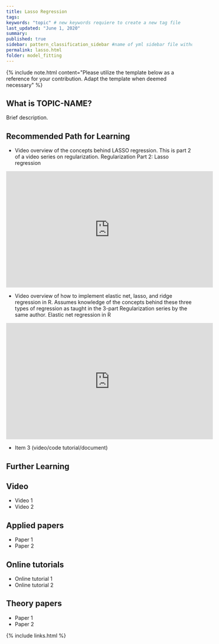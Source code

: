 ```yaml
---
title: Lasso Regression
tags:
keywords: "topic" # new keywords requiere to create a new tag file
last_updated: "June 1, 2020"
summary: 
published: true
sidebar: pattern_classification_sidebar #name of yml sidebar file withouth extension
permalink: lasso.html
folder: model_fitting
---
```



{% include note.html content="Please utilize the template below as a reference for your contribution. Adapt the template when deemed necessary" %}

## What is TOPIC-NAME?

Brief description.


## Recommended Path for Learning

* Video overview of the concepts behind LASSO regression. This is part 2 of a video series on regularization.
Regularization Part 2: Lasso regression
<iframe width="560" height="315" src="https://www.youtube.com/embed/NGf0voTMlcs" frameborder="0" allow="accelerometer; autoplay; clipboard-write; encrypted-media; gyroscope; picture-in-picture" allowfullscreen></iframe>

* Video overview of how to implement elastic net, lasso, and ridge regression in R. Assumes knowledge of the concepts behind these three types of regression as taught in the 3-part Regularization series by the same author.
Elastic net regression in R
<iframe width="560" height="315" src="https://www.youtube-nocookie.com/embed/ctmNq7FgbvI" frameborder="0" allow="accelerometer; autoplay; clipboard-write; encrypted-media; gyroscope; picture-in-picture" allowfullscreen></iframe>

* Item 3 (video/code tutorial/document)

## Further Learning

## Video

* Video 1
* Video 2

## Applied papers 

* Paper 1
* Paper 2

## Online tutorials

* Online tutorial 1
* Online tutorial 2

## Theory papers 
* Paper 1
* Paper 2

{% include links.html %}
